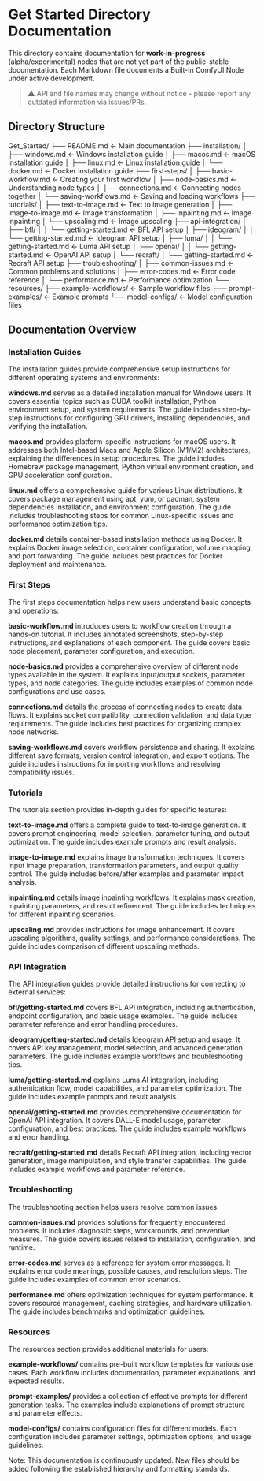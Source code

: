 # Get Started Directory Documentation

This directory contains documentation for **work-in-progress** (alpha/experimental) nodes that are not yet part of the public-stable documentation. Each Markdown file documents a Built-in ComfyUI Node under active development.

> ⚠️ API and file names may change without notice - please report any outdated information via issues/PRs.

## Directory Structure

Get_Started/
├── README.md                  ← Main documentation
├── installation/
│   ├── windows.md            ← Windows installation guide
│   ├── macos.md              ← macOS installation guide
│   ├── linux.md              ← Linux installation guide
│   └── docker.md             ← Docker installation guide
├── first-steps/
│   ├── basic-workflow.md     ← Creating your first workflow
│   ├── node-basics.md        ← Understanding node types
│   ├── connections.md        ← Connecting nodes together
│   └── saving-workflows.md   ← Saving and loading workflows
├── tutorials/
│   ├── text-to-image.md      ← Text to image generation
│   ├── image-to-image.md     ← Image transformation
│   ├── inpainting.md         ← Image inpainting
│   └── upscaling.md          ← Image upscaling
├── api-integration/
│   ├── bfl/
│   │   └── getting-started.md ← BFL API setup
│   ├── ideogram/
│   │   └── getting-started.md ← Ideogram API setup
│   ├── luma/
│   │   └── getting-started.md ← Luma API setup
│   ├── openai/
│   │   └── getting-started.md ← OpenAI API setup
│   └── recraft/
│       └── getting-started.md ← Recraft API setup
├── troubleshooting/
│   ├── common-issues.md      ← Common problems and solutions
│   ├── error-codes.md        ← Error code reference
│   └── performance.md        ← Performance optimization
└── resources/
    ├── example-workflows/    ← Sample workflow files
    ├── prompt-examples/      ← Example prompts
    └── model-configs/        ← Model configuration files

## Documentation Overview

### Installation Guides
The installation guides provide comprehensive setup instructions for different operating systems and environments:

**windows.md** serves as a detailed installation manual for Windows users. It covers essential topics such as CUDA toolkit installation, Python environment setup, and system requirements. The guide includes step-by-step instructions for configuring GPU drivers, installing dependencies, and verifying the installation.

**macos.md** provides platform-specific instructions for macOS users. It addresses both Intel-based Macs and Apple Silicon (M1/M2) architectures, explaining the differences in setup procedures. The guide includes Homebrew package management, Python virtual environment creation, and GPU acceleration configuration.

**linux.md** offers a comprehensive guide for various Linux distributions. It covers package management using apt, yum, or pacman, system dependencies installation, and environment configuration. The guide includes troubleshooting steps for common Linux-specific issues and performance optimization tips.

**docker.md** details container-based installation methods using Docker. It explains Docker image selection, container configuration, volume mapping, and port forwarding. The guide includes best practices for Docker deployment and maintenance.

### First Steps
The first steps documentation helps new users understand basic concepts and operations:

**basic-workflow.md** introduces users to workflow creation through a hands-on tutorial. It includes annotated screenshots, step-by-step instructions, and explanations of each component. The guide covers basic node placement, parameter configuration, and execution.

**node-basics.md** provides a comprehensive overview of different node types available in the system. It explains input/output sockets, parameter types, and node categories. The guide includes examples of common node configurations and use cases.

**connections.md** details the process of connecting nodes to create data flows. It explains socket compatibility, connection validation, and data type requirements. The guide includes best practices for organizing complex node networks.

**saving-workflows.md** covers workflow persistence and sharing. It explains different save formats, version control integration, and export options. The guide includes instructions for importing workflows and resolving compatibility issues.

### Tutorials
The tutorials section provides in-depth guides for specific features:

**text-to-image.md** offers a complete guide to text-to-image generation. It covers prompt engineering, model selection, parameter tuning, and output optimization. The guide includes example prompts and result analysis.

**image-to-image.md** explains image transformation techniques. It covers input image preparation, transformation parameters, and output quality control. The guide includes before/after examples and parameter impact analysis.

**inpainting.md** details image inpainting workflows. It explains mask creation, inpainting parameters, and result refinement. The guide includes techniques for different inpainting scenarios.

**upscaling.md** provides instructions for image enhancement. It covers upscaling algorithms, quality settings, and performance considerations. The guide includes comparison of different upscaling methods.

### API Integration
The API integration guides provide detailed instructions for connecting to external services:

**bfl/getting-started.md** covers BFL API integration, including authentication, endpoint configuration, and basic usage examples. The guide includes parameter reference and error handling procedures.

**ideogram/getting-started.md** details Ideogram API setup and usage. It covers API key management, model selection, and advanced generation parameters. The guide includes example workflows and troubleshooting tips.

**luma/getting-started.md** explains Luma AI integration, including authentication flow, model capabilities, and parameter optimization. The guide includes example prompts and result analysis.

**openai/getting-started.md** provides comprehensive documentation for OpenAI API integration. It covers DALL-E model usage, parameter configuration, and best practices. The guide includes example workflows and error handling.

**recraft/getting-started.md** details Recraft API integration, including vector generation, image manipulation, and style transfer capabilities. The guide includes example workflows and parameter reference.

### Troubleshooting
The troubleshooting section helps users resolve common issues:

**common-issues.md** provides solutions for frequently encountered problems. It includes diagnostic steps, workarounds, and preventive measures. The guide covers issues related to installation, configuration, and runtime.

**error-codes.md** serves as a reference for system error messages. It explains error code meanings, possible causes, and resolution steps. The guide includes examples of common error scenarios.

**performance.md** offers optimization techniques for system performance. It covers resource management, caching strategies, and hardware utilization. The guide includes benchmarks and optimization guidelines.

### Resources
The resources section provides additional materials for users:

**example-workflows/** contains pre-built workflow templates for various use cases. Each workflow includes documentation, parameter explanations, and expected results.

**prompt-examples/** provides a collection of effective prompts for different generation tasks. The examples include explanations of prompt structure and parameter effects.

**model-configs/** contains configuration files for different models. Each configuration includes parameter settings, optimization options, and usage guidelines.

Note: This documentation is continuously updated. New files should be added following the established hierarchy and formatting standards.
